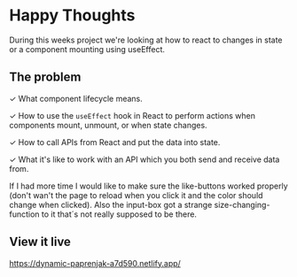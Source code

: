 # Happy Thoughts

During this weeks project we're looking at how to react to changes in state or a component mounting using useEffect.

## The problem

✓ What component lifecycle means.

✓ How to use the `useEffect` hook in React to perform actions when components mount, unmount, or when state changes.

✓ How to call APIs from React and put the data into state.

✓ What it's like to work with an API which you both send and receive data from.

If I had more time I would like to make sure the like-buttons worked properly (don't wan't the page to reload when you click it and the color should change when clicked). Also the input-box got a strange size-changing-function to it that´s not really supposed to be there. 

## View it live

https://dynamic-paprenjak-a7d590.netlify.app/

